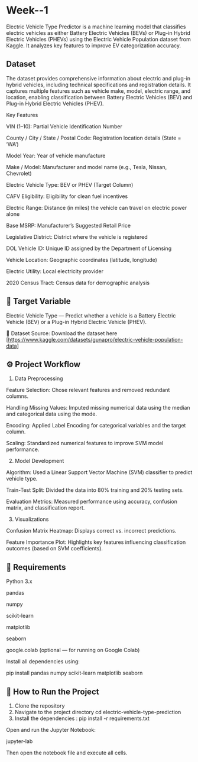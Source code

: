 # Week--1
Electric Vehicle Type Predictor is a machine learning model that classifies electric vehicles as either Battery Electric Vehicles (BEVs) or Plug-in Hybrid Electric Vehicles (PHEVs) using the Electric Vehicle Population dataset from Kaggle. It analyzes key features to improve EV categorization accuracy.
## Dataset
The dataset provides comprehensive information about electric and plug-in hybrid vehicles, including technical specifications and registration details. It captures multiple features such as vehicle make, model, electric range, and location, enabling classification between Battery Electric Vehicles (BEV) and Plug-in Hybrid Electric Vehicles (PHEV).

Key Features

VIN (1–10): Partial Vehicle Identification Number

County / City / State / Postal Code: Registration location details (State = ‘WA’)

Model Year: Year of vehicle manufacture

Make / Model: Manufacturer and model name (e.g., Tesla, Nissan, Chevrolet)

Electric Vehicle Type: BEV or PHEV (Target Column)

CAFV Eligibility: Eligibility for clean fuel incentives

Electric Range: Distance (in miles) the vehicle can travel on electric power alone

Base MSRP: Manufacturer’s Suggested Retail Price

Legislative District: District where the vehicle is registered

DOL Vehicle ID: Unique ID assigned by the Department of Licensing

Vehicle Location: Geographic coordinates (latitude, longitude)

Electric Utility: Local electricity provider

2020 Census Tract: Census data for demographic analysis

## 🎯 Target Variable

Electric Vehicle Type — Predict whether a vehicle is a Battery Electric Vehicle (BEV) or a Plug-in Hybrid Electric Vehicle (PHEV).

📂 Dataset Source: Download the dataset here [https://www.kaggle.com/datasets/gunapro/electric-vehicle-population-data]

## ⚙️ Project Workflow
1. Data Preprocessing

Feature Selection: Chose relevant features and removed redundant columns.

Handling Missing Values: Imputed missing numerical data using the median and categorical data using the mode.

Encoding: Applied Label Encoding for categorical variables and the target column.

Scaling: Standardized numerical features to improve SVM model performance.

2. Model Development

Algorithm: Used a Linear Support Vector Machine (SVM) classifier to predict vehicle type.

Train-Test Split: Divided the data into 80% training and 20% testing sets.

Evaluation Metrics: Measured performance using accuracy, confusion matrix, and classification report.

3. Visualizations

Confusion Matrix Heatmap: Displays correct vs. incorrect predictions.

Feature Importance Plot: Highlights key features influencing classification outcomes (based on SVM coefficients).

## 🧩 Requirements

Python 3.x

pandas

numpy

scikit-learn

matplotlib

seaborn

google.colab (optional — for running on Google Colab)

Install all dependencies using:

pip install pandas numpy scikit-learn matplotlib seaborn

## 🚀 How to Run the Project

1. Clone the repository
2. Navigate to the project directory
cd electric-vehicle-type-prediction
3. Install the dependencies :
pip install -r requirements.txt


Open and run the Jupyter Notebook:

jupyter-lab


Then open the notebook file and execute all cells.
